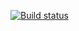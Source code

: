 [![Build status](https://ci.appveyor.com/api/projects/status/iuj3orq0gwlr731w?svg=true)](https://ci.appveyor.com/project/crackmajor/patterns-2)

